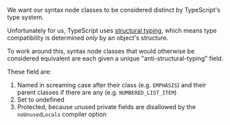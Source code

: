 We want our syntax node classes to be considered distinct by TypeScript's type system.

Unfortunately for us, TypeScript uses [structural typing](https://en.wikipedia.org/wiki/Structural_type_system), which means type compatibility is determined *only* by an object's structure.

To work around this, syntax node classes that would otherwise be considered equivalent are each given a unique "anti-structural-typing" field.

These field are:

1. Named in screaming case after their class (e.g. `EMPHASIS`) and their parent classes if there are any (e.g. `NUMBERED_LIST_ITEM`)
2. Set to undefined
3. Protected, because unused private fields are disallowed by the `noUnusedLocals` compiler option